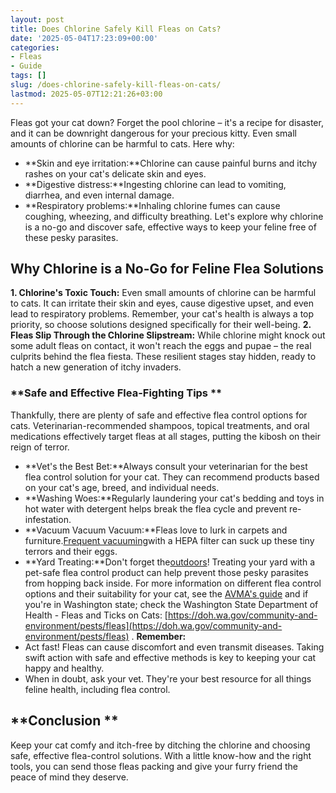 ```yaml
---
layout: post
title: Does Chlorine Safely Kill Fleas on Cats?
date: '2025-05-04T17:23:09+00:00'
categories:
- Fleas
- Guide
tags: []
slug: /does-chlorine-safely-kill-fleas-on-cats/
lastmod: 2025-05-07T12:21:26+03:00
---
```


Fleas got your cat down? Forget the pool chlorine – it's a recipe for disaster, and it can be downright dangerous for your precious kitty.
Even small amounts of chlorine can be harmful to cats. Here why:
- **Skin and eye irritation:**Chlorine can cause painful burns and itchy rashes on your cat's delicate skin and eyes.
- **Digestive distress:**Ingesting chlorine can lead to vomiting, diarrhea, and even internal damage.
- **Respiratory problems:**Inhaling chlorine fumes can cause coughing, wheezing, and difficulty breathing.
Let's explore why chlorine is a no-go and discover safe, effective ways to keep your feline free of these pesky parasites.
## Why Chlorine is a No-Go for Feline Flea Solutions
**1. Chlorine's Toxic Touch:**
Even small amounts of chlorine can be harmful to cats. It can irritate their skin and eyes, cause digestive upset, and even lead to respiratory problems.
Remember, your cat's health is always a top priority, so choose solutions designed specifically for their well-being.
**2. Fleas Slip Through the Chlorine Slipstream:**
While chlorine might knock out some adult fleas on contact, it won't reach the eggs and pupae – the real culprits behind the flea fiesta. These resilient stages stay hidden, ready to hatch a new generation of itchy invaders.
### **Safe and Effective Flea-Fighting Tips **
Thankfully, there are plenty of safe and effective flea control options for cats. Veterinarian-recommended shampoos, topical treatments, and oral medications effectively target fleas at all stages, putting the kibosh on their reign of terror.
- **Vet's the Best Bet:**Always consult your veterinarian for the best flea control solution for your cat. They can recommend products based on your cat's age, breed, and individual needs.
- **Washing Woes:**Regularly laundering your cat's bedding and toys in hot water with detergent helps break the flea cycle and prevent re-infestation.
- **Vacuum Vacuum Vacuum:**Fleas love to lurk in carpets and furniture.[Frequent vacuuming](https://pestpolicy.com/best-cordless-stick-vacuums/)with a HEPA filter can suck up these tiny terrors and their eggs.
- **Yard Treating:**Don't forget the[outdoors](https://pestpolicy.com/best-flea-spray-for-yard/)! Treating your yard with a pet-safe flea control product can help prevent those pesky parasites from hopping back inside.
For more information on different flea control options and their suitability for your cat, see the
[AVMA's guide](https://www.avma.org/resources-tools/avma-policies/aaha-avma-feline-preventive-healthcare-guidelines)
and if you're in Washington state; check the
Washington State Department of Health - Fleas and Ticks on Cats:
[https://doh.wa.gov/community-and-environment/pests/fleas](https://doh.wa.gov/community-and-environment/pests/fleas)
.
**Remember:**
- Act fast! Fleas can cause discomfort and even transmit diseases. Taking swift action with safe and effective methods is key to keeping your cat happy and healthy.
- When in doubt, ask your vet. They're your best resource for all things feline health, including flea control.
## **Conclusion **
Keep your cat comfy and itch-free by ditching the chlorine and choosing safe, effective flea-control solutions. With a little know-how and the right tools, you can send those fleas packing and give your furry friend the peace of mind they deserve.
